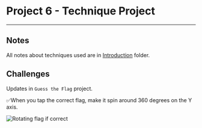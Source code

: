 # Project 6 - Technique Project

---

## Notes

All notes about techniques used are in [Introduction](https://github.com/Sangsom/100-Days-of-SwiftUI/tree/master/Technique%20Projects/Project6%20-%20Animation/Introduction) folder.

## Challenges

Updates in `Guess the Flag` project.

✅When you tap the correct flag, make it spin around 360 degrees on the Y axis.

![Rotating flag if correct](https://media.giphy.com/media/YpSoJH7reJxMpmfIjA/giphy.gif)
